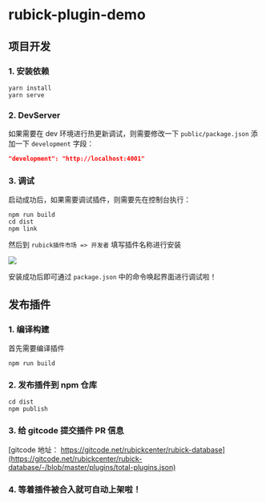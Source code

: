 # rubick-plugin-demo

## 项目开发
### 1. 安装依赖
```
yarn install
yarn serve
```

### 2. DevServer
如果需要在 dev 环境进行热更新调试，则需要修改一下 `public/package.json` 添加一下 `development` 字段：

```json
"development": "http://localhost:4001"
```

### 3. 调试
启动成功后，如果需要调试插件，则需要先在控制台执行：

```shell
npm run build
cd dist
npm link
```
然后到
`rubick插件市场 => 开发者` 填写插件名称进行安装

![](https://pic1.zhimg.com/80/v2-cff07e792cd900bf3d8d5ecd3b8038d8_720w.png)

安装成功后即可通过 `package.json` 中的命令唤起界面进行调试啦！

## 发布插件
### 1. 编译构建
首先需要编译插件
```shell
npm run build
```

### 2. 发布插件到 npm 仓库

```shell
cd dist
npm publish
```

### 3. 给 gitcode 提交插件 PR 信息

[gitcode 地址： https://gitcode.net/rubickcenter/rubick-database](https://gitcode.net/rubickcenter/rubick-database/-/blob/master/plugins/total-plugins.json)

### 4. 等着插件被合入就可自动上架啦！